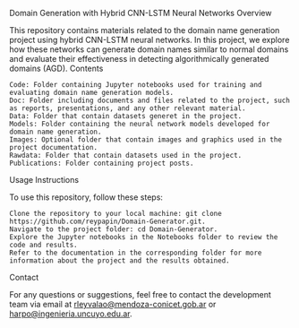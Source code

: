 Domain Generation with Hybrid CNN-LSTM Neural Networks
Overview

This repository contains materials related to the domain name generation project using hybrid CNN-LSTM neural networks. In this project, we explore how these networks can generate domain names similar to normal domains and evaluate their effectiveness in detecting algorithmically generated domains (AGD).
Contents

    Code: Folder containing Jupyter notebooks used for training and evaluating domain name generation models.
    Doc: Folder including documents and files related to the project, such as reports, presentations, and any other relevant material.
    Data: Folder that contain datasets generet in the project.
    Models: Folder containing the neural network models developed for domain name generation.
    Images: Optional folder that contain images and graphics used in the project documentation.
    Rawdata: Folder that contain datasets used in the project.
    Publications: Folder containing project posts.
    
Usage Instructions

To use this repository, follow these steps:

    Clone the repository to your local machine: git clone https://github.com/reypapin/Domain-Generator.git.
    Navigate to the project folder: cd Domain-Generator.
    Explore the Jupyter notebooks in the Notebooks folder to review the code and results.
    Refer to the documentation in the corresponding folder for more information about the project and the results obtained.

Contact

For any questions or suggestions, feel free to contact the development team via email at rleyvalao@mendoza-conicet.gob.ar or harpo@ingenieria.uncuyo.edu.ar.
